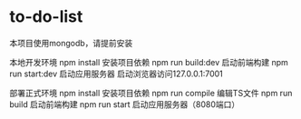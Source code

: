 # to-do-list

本项目使用mongodb，请提前安装

本地开发环境
npm install 安装项目依赖
npm run build:dev 启动前端构建
npm run start:dev 启动应用服务器
启动浏览器访问127.0.0.1:7001

部署正式环境
npm install 安装项目依赖
npm run compile 编辑TS文件
npm run build 启动前端构建
npm run start 启动应用服务器（8080端口）